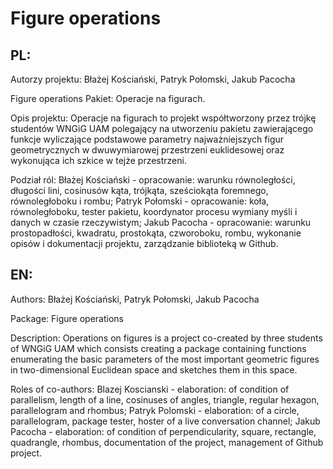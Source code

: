 # Figure operations
## PL:
Autorzy projektu: Błażej Kościański, Patryk Połomski, Jakub Pacocha

Figure operations
Pakiet: Operacje na figurach.

Opis projektu: Operacje na figurach to projekt współtworzony przez trójkę
studentów WNGiG UAM polegający na utworzeniu pakietu zawierającego funkcje
wyliczające podstawowe parametry najważniejszych figur geometrycznych w
dwuwymiarowej przestrzeni euklidesowej oraz wykonująca ich szkice w tejże przestrzeni.

Podział ról:
Błażej Kościański - opracowanie: warunku równoległości, długości lini, cosinusów kąta,
trójkąta, sześciokąta foremnego, równoległoboku i rombu;
Patryk Połomski - opracowanie: koła, równoległoboku, tester pakietu, koordynator procesu
wymiany myśli i danych w czasie rzeczywistym;
Jakub Pacocha - opracowanie: warunku prostopadłości, kwadratu, prostokąta, czworoboku, rombu,
wykonanie opisów i dokumentacji projektu, zarządzanie biblioteką w Github.

## EN:
Authors: Błażej Kościański, Patryk Połomski, Jakub Pacocha

Package: Figure operations

Description: Operations on figures is a project co-created by three
students of WNGiG UAM which consists creating a package containing functions
enumerating the basic parameters of the most important geometric figures in
two-dimensional Euclidean space and sketches them in this space.

Roles of co-authors:
Blazej Koscianski -  elaboration: of condition of parallelism, length of a line, cosinuses of angles,
triangle, regular hexagon, parallelogram and rhombus;
Patryk Polomski -  elaboration: of a circle, parallelogram, package tester, hoster of a live conversation channel;
Jakub Pacocha - elaboration: of condition of perpendicularity, square, rectangle, quadrangle, rhombus,
documentation of the project, management of Github project.
